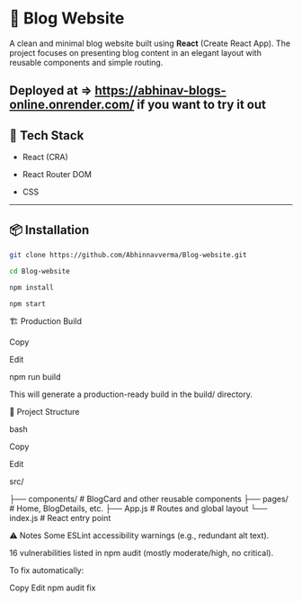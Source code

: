 # 📝 Blog Website

A clean and minimal blog website built using **React** (Create React App). The project focuses on presenting blog content in an elegant layout with reusable components and simple routing.

Deployed at => https://abhinav-blogs-online.onrender.com/ if you want to try it out
---

## 🚀 Tech Stack

- React (CRA)

- React Router DOM

- CSS

---

## 📦 Installation

```bash
git clone https://github.com/Abhinnavverma/Blog-website.git

cd Blog-website

npm install

npm start
```
🏗️ Production Build

Copy

Edit

npm run build

This will generate a production-ready build in the build/ directory.


📁 Project Structure

bash

Copy

Edit

src/

├── components/       # BlogCard and other reusable components
├── pages/            # Home, BlogDetails, etc.
├── App.js            # Routes and global layout
└── index.js          # React entry point

⚠️ Notes
Some ESLint accessibility warnings (e.g., redundant alt text).


16 vulnerabilities listed in npm audit (mostly moderate/high, no critical).


To fix automatically:



Copy
Edit
npm audit fix

